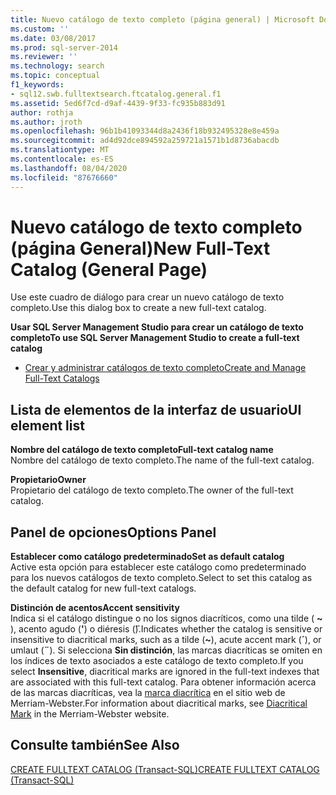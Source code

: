 ```yaml
---
title: Nuevo catálogo de texto completo (página general) | Microsoft Docs
ms.custom: ''
ms.date: 03/08/2017
ms.prod: sql-server-2014
ms.reviewer: ''
ms.technology: search
ms.topic: conceptual
f1_keywords:
- sql12.swb.fulltextsearch.ftcatalog.general.f1
ms.assetid: 5ed6f7cd-d9af-4439-9f33-fc935b883d91
author: rothja
ms.author: jroth
ms.openlocfilehash: 96b1b41093344d8a2436f18b932495328e8e459a
ms.sourcegitcommit: ad4d92dce894592a259721a1571b1d8736abacdb
ms.translationtype: MT
ms.contentlocale: es-ES
ms.lasthandoff: 08/04/2020
ms.locfileid: "87676660"
---
```

# <a name="new-full-text-catalog-general-page"></a><span data-ttu-id="682e2-102">Nuevo catálogo de texto completo (página General)</span><span class="sxs-lookup"><span data-stu-id="682e2-102">New Full-Text Catalog (General Page)</span></span>
  <span data-ttu-id="682e2-103">Use este cuadro de diálogo para crear un nuevo catálogo de texto completo.</span><span class="sxs-lookup"><span data-stu-id="682e2-103">Use this dialog box to create a new full-text catalog.</span></span>  
  
 <span data-ttu-id="682e2-104">**Usar SQL Server Management Studio para crear un catálogo de texto completo**</span><span class="sxs-lookup"><span data-stu-id="682e2-104">**To use SQL Server Management Studio to create a full-text catalog**</span></span>  
  
-   [<span data-ttu-id="682e2-105">Crear y administrar catálogos de texto completo</span><span class="sxs-lookup"><span data-stu-id="682e2-105">Create and Manage Full-Text Catalogs</span></span>](../relational-databases/search/create-and-manage-full-text-catalogs.md)  
  
## <a name="ui-element-list"></a><span data-ttu-id="682e2-106">Lista de elementos de la interfaz de usuario</span><span class="sxs-lookup"><span data-stu-id="682e2-106">UI element list</span></span>  
 <span data-ttu-id="682e2-107">**Nombre del catálogo de texto completo**</span><span class="sxs-lookup"><span data-stu-id="682e2-107">**Full-text catalog name**</span></span>  
 <span data-ttu-id="682e2-108">Nombre del catálogo de texto completo.</span><span class="sxs-lookup"><span data-stu-id="682e2-108">The name of the full-text catalog.</span></span>  
  
 <span data-ttu-id="682e2-109">**Propietario**</span><span class="sxs-lookup"><span data-stu-id="682e2-109">**Owner**</span></span>  
 <span data-ttu-id="682e2-110">Propietario del catálogo de texto completo.</span><span class="sxs-lookup"><span data-stu-id="682e2-110">The owner of the full-text catalog.</span></span>  
  
## <a name="options-panel"></a><span data-ttu-id="682e2-111">Panel de opciones</span><span class="sxs-lookup"><span data-stu-id="682e2-111">Options Panel</span></span>  
 <span data-ttu-id="682e2-112">**Establecer como catálogo predeterminado**</span><span class="sxs-lookup"><span data-stu-id="682e2-112">**Set as default catalog**</span></span>  
 <span data-ttu-id="682e2-113">Active esta opción para establecer este catálogo como predeterminado para los nuevos catálogos de texto completo.</span><span class="sxs-lookup"><span data-stu-id="682e2-113">Select to set this catalog as the default catalog for new full-text catalogs.</span></span>  
  
 <span data-ttu-id="682e2-114">**Distinción de acentos**</span><span class="sxs-lookup"><span data-stu-id="682e2-114">**Accent sensitivity**</span></span>  
 <span data-ttu-id="682e2-115">Indica si el catálogo distingue o no los signos diacríticos, como una tilde ( **~** ), acento agudo (**'**) o diéresis (**̈**).</span><span class="sxs-lookup"><span data-stu-id="682e2-115">Indicates whether the catalog is sensitive or insensitive to diacritical marks, such as a tilde (**~**), acute accent mark (**´**), or umlaut (**¨**).</span></span> <span data-ttu-id="682e2-116">Si selecciona **Sin distinción**, las marcas diacríticas se omiten en los índices de texto asociados a este catálogo de texto completo.</span><span class="sxs-lookup"><span data-stu-id="682e2-116">If you select **Insensitive**, diacritical marks are ignored in the full-text indexes that are associated with this full-text catalog.</span></span> <span data-ttu-id="682e2-117">Para obtener información acerca de las marcas diacríticas, vea la [marca diacrítica](https://www.merriam-webster.com/dictionary/diacritic) en el sitio web de Merriam-Webster.</span><span class="sxs-lookup"><span data-stu-id="682e2-117">For information about diacritical marks, see [Diacritical Mark](https://www.merriam-webster.com/dictionary/diacritic) in the Merriam-Webster website.</span></span>  
  
## <a name="see-also"></a><span data-ttu-id="682e2-118">Consulte también</span><span class="sxs-lookup"><span data-stu-id="682e2-118">See Also</span></span>  
 [<span data-ttu-id="682e2-119">CREATE FULLTEXT CATALOG &#40;Transact-SQL&#41;</span><span class="sxs-lookup"><span data-stu-id="682e2-119">CREATE FULLTEXT CATALOG &#40;Transact-SQL&#41;</span></span>](/sql/t-sql/statements/create-fulltext-catalog-transact-sql)  
  
  
